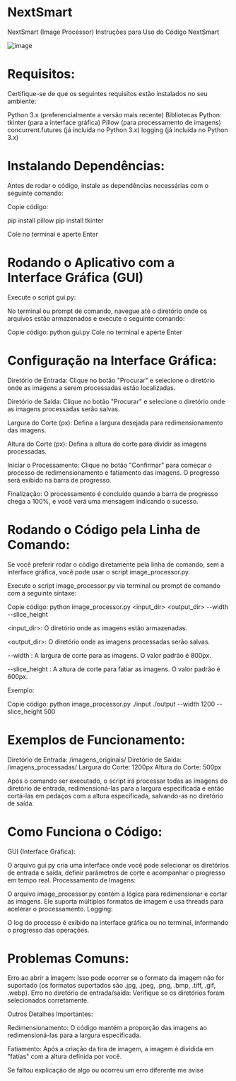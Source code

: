 # NextSmart
NextSmart (Image Processor)
Instruções para Uso do Código NextSmart

![image](https://github.com/user-attachments/assets/c9d56c30-5c48-4dab-8243-687e7436489e)

# Requisitos:

Certifique-se de que os seguintes requisitos estão instalados no seu ambiente:

Python 3.x (preferencialmente a versão mais recente)
Bibliotecas Python:
tkinter (para a interface gráfica)
Pillow (para processamento de imagens)
concurrent.futures (já incluída no Python 3.x)
logging (já incluída no Python 3.x)

# Instalando Dependências:
Antes de rodar o código, instale as dependências necessárias com o seguinte comando:


Copie código:

pip install pillow
pip install tkinter

Cole no terminal e aperte Enter

# Rodando o Aplicativo com a Interface Gráfica (GUI)
Execute o script gui.py:

No terminal ou prompt de comando, navegue até o diretório onde os arquivos estão armazenados e execute o seguinte comando:

Copie código: python gui.py 
Cole no terminal e aperte Enter

# Configuração na Interface Gráfica:

Diretório de Entrada: Clique no botão "Procurar" e selecione o diretório onde as imagens a serem processadas estão localizadas.

Diretório de Saída: Clique no botão "Procurar" e selecione o diretório onde as imagens processadas serão salvas.

Largura do Corte (px): Defina a largura desejada para redimensionamento das imagens.

Altura do Corte (px): Defina a altura do corte para dividir as imagens processadas.

Iniciar o Processamento: Clique no botão "Confirmar" para começar o processo de redimensionamento e fatiamento das imagens. O progresso será exibido na barra de progresso.

Finalização: O processamento é concluído quando a barra de progresso chega a 100%, e você verá uma mensagem indicando o sucesso.

# Rodando o Código pela Linha de Comando:

Se você preferir rodar o código diretamente pela linha de comando, sem a interface gráfica, você pode usar o script image_processor.py.

Execute o script image_processor.py via terminal ou prompt de comando com a seguinte sintaxe:

Copie código:
python image_processor.py <input_dir> <output_dir> --width <width> --slice_height <height>

<input_dir>: O diretório onde as imagens estão armazenadas.

<output_dir>: O diretório onde as imagens processadas serão salvas.

--width <width>: A largura de corte para as imagens. O valor padrão é 800px.

--slice_height <height>: A altura de corte para fatiar as imagens. O valor padrão é 600px.

Exemplo:

Copie código:
python image_processor.py ./input ./output --width 1200 --slice_height 500

# Exemplos de Funcionamento:

Diretório de Entrada: /imagens_originais/
Diretório de Saída: /imagens_processadas/
Largura do Corte: 1200px
Altura do Corte: 500px

Após o comando ser executado, o script irá processar todas as imagens do diretório de entrada, redimensioná-las para a largura especificada e então cortá-las em pedaços com a altura especificada, salvando-as no diretório de saída.

# Como Funciona o Código:
GUI (Interface Gráfica):

O arquivo gui.py cria uma interface onde você pode selecionar os diretórios de entrada e saída, definir parâmetros de corte e acompanhar o progresso em tempo real.
Processamento de Imagens:

O arquivo image_processor.py contém a lógica para redimensionar e cortar as imagens. Ele suporta múltiplos formatos de imagem e usa threads para acelerar o processamento.
Logging:

O log do processo é exibido na interface gráfica ou no terminal, informando o progresso das operações.

# Problemas Comuns:

Erro ao abrir a imagem: Isso pode ocorrer se o formato da imagem não for suportado (os formatos suportados são .jpg, .jpeg, .png, .bmp, .tiff, .gif, .webp).
Erro no diretório de entrada/saída: Verifique se os diretórios foram selecionados corretamente.

Outros Detalhes Importantes:

Redimensionamento: O código mantém a proporção das imagens ao redimensioná-las para a largura especificada.

Fatiamento: Após a criação da tira de imagem, a imagem é dividida em "fatias" com a altura definida por você.


Se faltou explicação de algo ou ocorreu um erro diferente me avise

